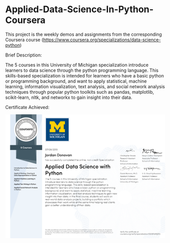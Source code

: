 # Applied-Data-Science-In-Python-Coursera

This project is the weekly demos and assignments from the corresponding Coursera course (https://www.coursera.org/specializations/data-science-python)

Brief Description:

The 5 courses in this University of Michigan specialization introduce learners to data science through the python programming language. This skills-based specialization is intended for learners who have a basic python or programming background, and want to apply statistical, machine learning, information visualization, text analysis, and social network analysis techniques through popular python toolkits such as pandas, matplotlib, scikit-learn, nltk, and networkx to gain insight into their data.

Certificate Achieved:

![Certificate of Completion of Applied Data Science In Python Specialization Course](Coursera%20Certificate.png)

